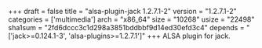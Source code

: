 +++
draft = false
title = "alsa-plugin-jack 1.2.7.1-2"
version = "1.2.7.1-2"
categories = ['multimedia']
arch = "x86_64"
size = "10268"
usize = "22498"
sha1sum = "2fd6dccc3c1d298a3851bddbbf9d14ed30efd3c4"
depends = "['jack>=0.124.1-3', 'alsa-plugins>=1.2.7.1']"
+++
ALSA plugin for jack.